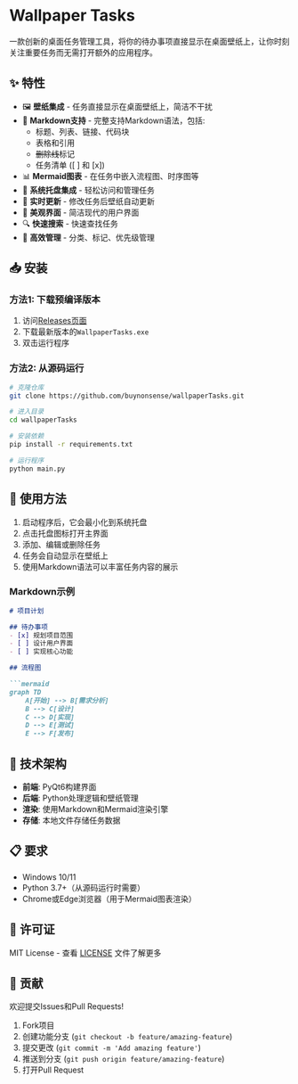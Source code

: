 # Wallpaper Tasks

一款创新的桌面任务管理工具，将你的待办事项直接显示在桌面壁纸上，让你时刻关注重要任务而无需打开额外的应用程序。

## ✨ 特性

- 🖼️ **壁纸集成** - 任务直接显示在桌面壁纸上，简洁不干扰
- 📝 **Markdown支持** - 完整支持Markdown语法，包括:
  - 标题、列表、链接、代码块
  - 表格和引用
  - ~~删除线~~标记
  - 任务清单 ([ ] 和 [x])
- 📊 **Mermaid图表** - 在任务中嵌入流程图、时序图等
- 🔔 **系统托盘集成** - 轻松访问和管理任务
- 🔄 **实时更新** - 修改任务后壁纸自动更新
- 🎨 **美观界面** - 简洁现代的用户界面
- 🔍 **快速搜索** - 快速查找任务
- 🎯 **高效管理** - 分类、标记、优先级管理

## 📥 安装

### 方法1: 下载预编译版本

1. 访问[Releases页面](https://github.com/buynonsense/wallpaperTasks/releases)
2. 下载最新版本的`WallpaperTasks.exe`
3. 双击运行程序

### 方法2: 从源码运行

```bash
# 克隆仓库
git clone https://github.com/buynonsense/wallpaperTasks.git

# 进入目录
cd wallpaperTasks

# 安装依赖
pip install -r requirements.txt

# 运行程序
python main.py
```

## 🚀 使用方法

1. 启动程序后，它会最小化到系统托盘
2. 点击托盘图标打开主界面
3. 添加、编辑或删除任务
4. 任务会自动显示在壁纸上
5. 使用Markdown语法可以丰富任务内容的展示

### Markdown示例

```markdown
# 项目计划

## 待办事项
- [x] 规划项目范围
- [ ] 设计用户界面
- [ ] 实现核心功能

## 流程图

```mermaid
graph TD
    A[开始] --> B[需求分析]
    B --> C[设计]
    C --> D[实现]
    D --> E[测试]
    E --> F[发布]
```

## 🔧 技术架构

- **前端**: PyQt6构建界面
- **后端**: Python处理逻辑和壁纸管理
- **渲染**: 使用Markdown和Mermaid渲染引擎
- **存储**: 本地文件存储任务数据

## 📋 要求

- Windows 10/11
- Python 3.7+（从源码运行时需要）
- Chrome或Edge浏览器（用于Mermaid图表渲染）

## 📄 许可证

MIT License - 查看 [LICENSE](LICENSE) 文件了解更多

## 🤝 贡献

欢迎提交Issues和Pull Requests!

1. Fork项目
2. 创建功能分支 (`git checkout -b feature/amazing-feature`)
3. 提交更改 (`git commit -m 'Add amazing feature'`)
4. 推送到分支 (`git push origin feature/amazing-feature`)
5. 打开Pull Request
